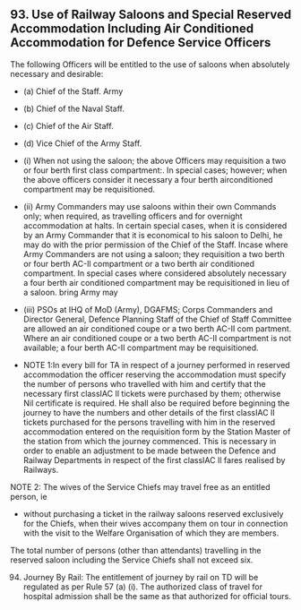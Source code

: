 ## 93. Use of   Railway Saloons and Special Reserved Accommodation Including Air Conditioned Accommodation for Defence Service Officers

The following Officers will be entitled to the use of saloons when absolutely necessary and desirable:

- (a) Chief of the Staff. Army
- (b) Chief of the Naval Staff.
- (c) Chief of the Air Staff.
- (d)  Vice Chief of the Army Staff.
- (i) When not using the saloon; the above Officers may requisition a two or four berth first class compartment:. In special cases; however; when the above officers consider it necessary a four berth airconditioned compartment may be requisitioned.

- (ii)   Army Commanders may use saloons within their own Commands only; when required, as travelling officers and for overnight accommodation at halts. In certain   special cases, when it is considered by an Army Commander that it is economical to his saloon to Delhi, he may do with the prior permission of the Chief of the Staff. Incase where Army Commanders are not using a saloon; they requisition a two berth or four berth AC-Il compartment or a two berth air conditioned compartment. In special cases where considered absolutely necessary a four berth air conditioned compartment may be requisitioned in lieu of a saloon. bring Army may
- (iii) PSOs at IHQ of MoD (Army), DGAFMS; Corps Commanders and Director General, Defence Planning Staff of the Chief of Staff Committee are allowed an air conditioned coupe or a two berth AC-II com partment. Where an air conditioned coupe or a two berth AC-II compartment is not available; a four berth AC-II compartment may be requisitioned.
- NOTE 1:In every bill for TA in respect of a journey performed in reserved accommodation the officer reserving the accommodation must specify the number of persons who travelled with him and certify that the necessary first classIAC Il tickets were purchased by them; otherwise Nil certificate is required. He shall also be required before beginning the journey to have the numbers and other details of the first classIAC II tickets purchased for the persons travelling with him in the reserved accommodation entered on the requisition form by the Station Master of the station from which the journey commenced. This is necessary in order to enable an adjustment to be made between the Defence and Railway Departments in respect of the first classIAC Il fares realised by Railways.

NOTE 2: The wives of the Service Chiefs may travel free as an entitled person, ie

- without purchasing a ticket in the railway saloons reserved exclusively for the Chiefs, when their wives accompany them on tour in connection with the visit to the Welfare Organisation of which they are members.

The total number of persons (other than attendants) travelling in the reserved saloon including the Service Chiefs shall not exceed six.

94. Journey By Rail: The entitlement of journey by rail on TD will be regulated as per Rule 57 (a) (i). The authorized class of travel for hospital admission shall be the same as that authorized for official tours.
